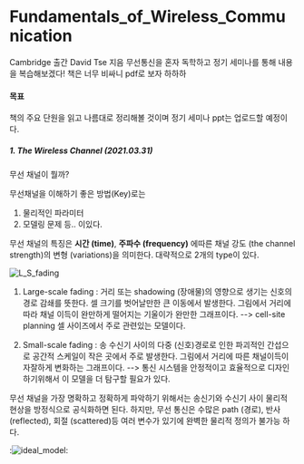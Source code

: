 # Fundamentals_of_Wireless_Communication
Cambridge 출간 David Tse 지음
무선통신을 혼자 독학하고 정기 세미나를 통해 내용을 복습해보겠다!
책은 너무 비싸니 pdf로 보자 하하하

#### 목표
책의 주요 단원을 읽고 나름대로 정리해볼 것이며 정기 세미나 ppt는 업로드할 예정이다.

##### 1. The Wireless Channel (2021.03.31)
무선 채널이 뭘까?

무선채널을 이해하기 좋은 방법(Key)로는 
1. 물리적인 파라미터
2. 모델링 문제
등.. 이있다.

무선 채널의 특징은 **시간 (time)**,  **주파수 (frequency)** 에따른 채널 강도 (the channel strength)의 변형 (variations)을 의미한다.
대략적으로 2개의 type이 있다.

![L_S_fading](https://user-images.githubusercontent.com/44052428/114838542-c1ea7c00-9e0f-11eb-8bac-f53d83e220c4.png)

1. Large-scale fading : 거리 또는 shadowing (장애물)의 영향으로 생기는 신호의 경로 감쇄를 뜻한다. 셀 크기를 벗어날만한 큰 이동에서 발생한다.
그림에서 거리에 따라 채널 이득이 완만하게 떨어지는 기울이가 완만한 그래프이다.
--> cell-site planning 셀 사이즈에서 주로 관련있는 모델이다.

2. Small-scale fading : 송 수신기 사이의 다중 (신호)경로로 인한 파괴적인 간섭으로 공간적 스케일이 작은 곳에서 주로 발생한다.
그림에서 거리에 따른 채널이득이 자잘하게 변화하는 그래프이다.
--> 통신 시스템을 안정적이고 효율적으로 디자인 하기위해서 이 모델을 더 탐구할 필요가 있다.

무선 채널을 가장 명확하고 정확하게 파악하기 위해서는 송신기와 수신기 사이 물리적 현상을 방정식으로 공식화하면 된다.
하지만, 무선 통신은 수많은 path (경로), 반사 (reflected), 회절 (scattered)등 여러 변수가 있기에 완벽한 물리적 정의가 불가능 하다.

:![ideal_model](https://user-images.githubusercontent.com/44052428/114882251-b9f60080-9e3e-11eb-9f62-00c0249616f1.png):


